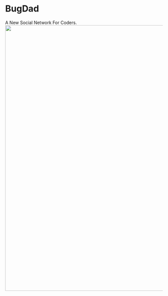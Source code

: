 # BugDad
A New Social Network For Coders.
[<img src="https://drive.google.com/open?id=1kt886O8W9_i6bfvGQSXW8omMuWOnIP0T" align="center" width="850">](https://flutter.dev/)
